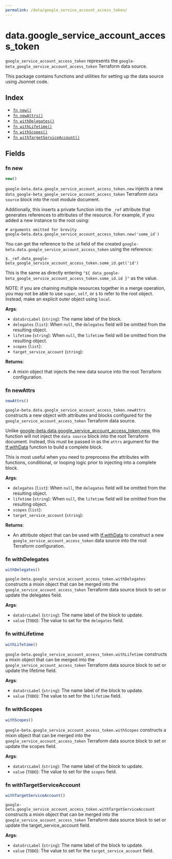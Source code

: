 ```yaml
---
permalink: /data/google_service_account_access_token/
---
```


# data.google_service_account_access_token

`google_service_account_access_token` represents the `google-beta_google_service_account_access_token` Terraform data source.



This package contains functions and utilities for setting up the data source using Jsonnet code.


## Index

* [`fn new()`](#fn-new)
* [`fn newAttrs()`](#fn-newattrs)
* [`fn withDelegates()`](#fn-withdelegates)
* [`fn withLifetime()`](#fn-withlifetime)
* [`fn withScopes()`](#fn-withscopes)
* [`fn withTargetServiceAccount()`](#fn-withtargetserviceaccount)

## Fields

### fn new

```ts
new()
```


`google-beta.data.google_service_account_access_token.new` injects a new `data_google-beta_google_service_account_access_token` Terraform `data source`
block into the root module document.

Additionally, this inserts a private function into the `_ref` attribute that generates references to attributes of the
resource. For example, if you added a new instance to the root using:

    # arguments omitted for brevity
    google-beta.data.google_service_account_access_token.new('some_id')

You can get the reference to the `id` field of the created `google-beta.data.google_service_account_access_token` using the reference:

    $._ref.data_google-beta_google_service_account_access_token.some_id.get('id')

This is the same as directly entering `"${ data_google-beta_google_service_account_access_token.some_id.id }"` as the value.

NOTE: if you are chaining multiple resources together in a merge operation, you may not be able to use `super`, `self`,
or `$` to refer to the root object. Instead, make an explicit outer object using `local`.

**Args**:
  - `dataSrcLabel` (`string`): The name label of the block.
  - `delegates` (`list`):  When `null`, the `delegates` field will be omitted from the resulting object.
  - `lifetime` (`string`):  When `null`, the `lifetime` field will be omitted from the resulting object.
  - `scopes` (`list`): 
  - `target_service_account` (`string`): 

**Returns**:
- A mixin object that injects the new data source into the root Terraform configuration.


### fn newAttrs

```ts
newAttrs()
```


`google-beta.data.google_service_account_access_token.newAttrs` constructs a new object with attributes and blocks configured for the `google_service_account_access_token`
Terraform data source.

Unlike [google-beta.data.google_service_account_access_token.new](#fn-googleserviceaccountaccesstokennew), this function will not inject the `data source`
block into the root Terraform document. Instead, this must be passed in as the `attrs` argument for the
[tf.withData](https://github.com/tf-libsonnet/core/tree/main/docs#fn-withdata) function to build a complete block.

This is most useful when you need to preprocess the attributes with functions, conditional, or looping logic prior to
injecting into a complete block.

**Args**:
  - `delegates` (`list`):  When `null`, the `delegates` field will be omitted from the resulting object.
  - `lifetime` (`string`):  When `null`, the `lifetime` field will be omitted from the resulting object.
  - `scopes` (`list`): 
  - `target_service_account` (`string`): 

**Returns**:
  - An attribute object that can be used with [tf.withData](https://github.com/tf-libsonnet/core/tree/main/docs#fn-withdata) to construct a new `google_service_account_access_token` data source into the root Terraform configuration.


### fn withDelegates

```ts
withDelegates()
```

`google-beta.google_service_account_access_token.withDelegates` constructs a mixin object that can be merged into the `google_service_account_access_token`
Terraform data source block to set or update the delegates field.



**Args**:
  - `dataSrcLabel` (`string`): The name label of the block to update.
  - `value` (`TODO`): The value to set for the `delegates` field.


### fn withLifetime

```ts
withLifetime()
```

`google-beta.google_service_account_access_token.withLifetime` constructs a mixin object that can be merged into the `google_service_account_access_token`
Terraform data source block to set or update the lifetime field.



**Args**:
  - `dataSrcLabel` (`string`): The name label of the block to update.
  - `value` (`TODO`): The value to set for the `lifetime` field.


### fn withScopes

```ts
withScopes()
```

`google-beta.google_service_account_access_token.withScopes` constructs a mixin object that can be merged into the `google_service_account_access_token`
Terraform data source block to set or update the scopes field.



**Args**:
  - `dataSrcLabel` (`string`): The name label of the block to update.
  - `value` (`TODO`): The value to set for the `scopes` field.


### fn withTargetServiceAccount

```ts
withTargetServiceAccount()
```

`google-beta.google_service_account_access_token.withTargetServiceAccount` constructs a mixin object that can be merged into the `google_service_account_access_token`
Terraform data source block to set or update the target_service_account field.



**Args**:
  - `dataSrcLabel` (`string`): The name label of the block to update.
  - `value` (`TODO`): The value to set for the `target_service_account` field.
